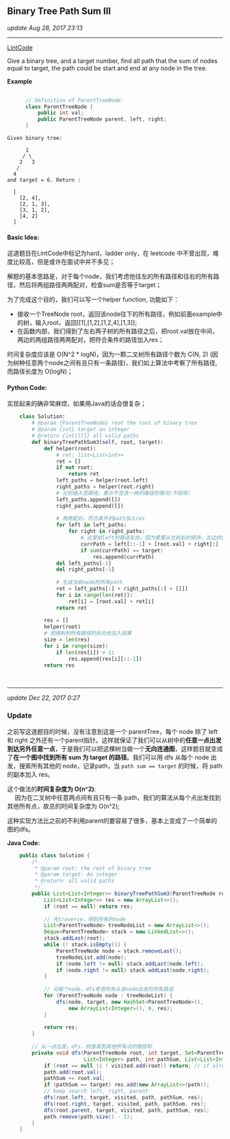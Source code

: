 ## Binary Tree Path Sum III
_update Aug 28, 2017  23:13_

---
[LintCode](http://www.lintcode.com/en/problem/binary-tree-path-sum-iii/)

Give a binary tree, and a target number, find all path that the sum of nodes equal to target, the path could be start and end at any node in the tree.

**Example**
```java    
    
      // Definition of ParentTreeNode:
      class ParentTreeNode {
          public int val;
          public ParentTreeNode parent, left, right;
      }
```
    Given binary tree:
    
          1
         / \
        2   3
       /
      4
    and target = 6. Return :
    
      [
        [2, 4],
        [2, 1, 3],
        [3, 1, 2],
        [4, 2]
      ]
      
#### Basic Idea:
这道题目在LintCode中标记为hard，ladder only，在 leetcode 中不曾出现，难度比较高，但是或许在面试中并不多见；

解题的基本思路是，对于每个node，我们考虑他往左的所有路径和往右的所有路径，然后将两组路径两两配对，检查sum是否等于target；

为了完成这个目的，我们可以写一个helper function, 功能如下：
-  接收一个TreeNode root，返回该node往下的所有路径，例如前面example中的树，输入root，返回[[1],[1,2],[1,2,4],[1,3]];
-  在函数内部，我们得到了左右两子树的所有路径之后，把root.val放在中间，两边的两组路径两两配对，把符合条件的路径加入res；

时间复杂度应该是 O(N^2 * logN)，因为一颗二叉树所有路径个数为 C(N, 2) (因为树种任意两个node之间有且只有一条路径)，我们如上算法中考察了所有路径, 而路径长度为 O(logN)；

#### Python Code:
实现起来的确非常麻烦，如果用Java的话会很复杂；
```python
    class Solution:
        # @param {ParentTreeNode} root the root of binary tree
        # @param {int} target an integer
        # @return {int[][]} all valid paths
        def binaryTreePathSum3(self, root, target):
            def helper(root):
                # ret: list<List<int>>
                ret = []
                if not root:
                    return ret
                left_paths = helper(root.left)
                right_paths = helper(root.right)
                # 分别插入空路径，表示不包含一侧的路径的情况(不拐弯)
                left_paths.append([])
                right_paths.append([])
                
                # 两两配对，符合条件的path加入res
                for left in left_paths:
                    for right in right_paths:
                        # 这里给left的路径反向，因为需要从左到右的顺序，左边的路径应该从下向上
                        currPath = left[::-1] + [root.val] + right[:]
                        if sum(currPath) == target:
                            res.append(currPath)
                del left_paths[-1]
                del right_paths[-1]
                
                # 生成当前node的所有path
                ret = left_paths[:] + right_paths[:] + [[]]
                for i in range(len(ret)):
                    ret[i] = [root.val] + ret[i]
                return ret
                
            res = []
            helper(root)
            # 把得到的所有路径的反向也加入结果
            size = len(res)
            for i in range(size):
                if len(res[i]) > 1:
                    res.append(res[i][::-1])
            return res
```    
<br>

---
_update Dec 22, 2017  0:27_

### Update 
之前写这道题目的时候，没有注意到这是一个 parentTree，每个 node 除了 left 和 right 之外还有一个parent指针。这样就保证了我们可以从树中的**任意一点出发到达另外任意一点**，于是我们可以把这棵树当做一个**无向连通图**，这样题目就变成了**在一个图中找到所有 sum 为 target 的路径**。我们可以用 dfs 从每个 node 出发，搜索所有其他的 node，记录path，当 `path sum == target` 的时候，将 path 的副本加入 res。

这个做法的**时间复杂度为 O(n^2)**:   
&emsp; 因为在二叉树中任意两点间有且只有一条 path，我们的算法从每个点出发找到其他所有点，故总的时间复杂度为 O(n^2);

这种实现方法比之前的不利用parent的要容易了很多，基本上变成了一个简单的图的dfs。

**Java Code:**
```java
    public class Solution {
        /*
         * @param root: the root of binary tree
         * @param target: An integer
         * @return: all valid paths
         */
        public List<List<Integer>> binaryTreePathSum3(ParentTreeNode root, int target) {
            List<List<Integer>> res = new ArrayList<>();
            if (root == null) return res;
            
            // 先traverse，得到所有的node
            List<ParentTreeNode> treeNodeList = new ArrayList<>();
            Deque<ParentTreeNode> stack = new LinkedList<>();
            stack.addLast(root);
            while (! stack.isEmpty()) {
                ParentTreeNode node = stack.removeLast();
                treeNodeList.add(node);
                if (node.left != null) stack.addLast(node.left);
                if (node.right != null) stack.addLast(node.right);
            }
            
            // 对每个node，dfs考虑所有从该node出发的所有路径
            for (ParentTreeNode node : treeNodeList) {
                dfs(node, target, new HashSet<ParentTreeNode>(), 
                    new ArrayList<Integer>(), 0, res);
            }
            
            return res;
        }
        
        // 从一点出发，dfs，检查其到其他所有点的路径和
        private void dfs(ParentTreeNode root, int target, Set<ParentTreeNode> visited, 
                         List<Integer> path, int pathSum, List<List<Integer>> res) {
            if (root == null || ! visited.add(root)) return; // if already visited root, return
            path.add(root.val);
            pathSum += root.val;
            if (pathSum == target) res.add(new ArrayList<>(path));
            // keep search left, right, parent
            dfs(root.left, target, visited, path, pathSum, res);
            dfs(root.right, target, visited, path, pathSum, res);
            dfs(root.parent, target, visited, path, pathSum, res);
            path.remove(path.size() - 1);
        }
    }
```














        
      
      